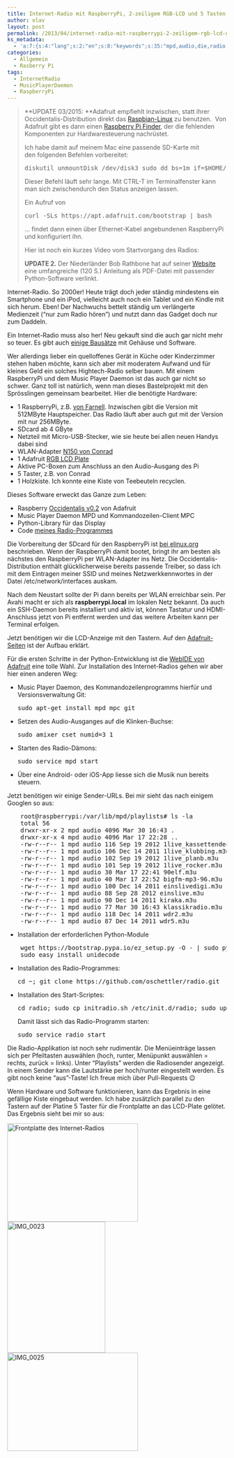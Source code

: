 ```yaml
---
title: Internet-Radio mit RaspberryPi, 2-zeiligem RGB-LCD und 5 Tasten
author: olav
layout: post
permalink: /2013/04/internet-radio-mit-raspberrypi-2-zeiligem-rgb-lcd-und-5-tasten/
ks_metadata:
  - 'a:7:{s:4:"lang";s:2:"en";s:8:"keywords";s:35:"mpd,audio,die,radio,mit,und,das,der";s:19:"keywords_autoupdate";i:1;s:11:"description";s:151:"MPD und Kommandozeilen-Client MPC Python-Library für das Display Code meines Radio-Programmes Die Vorbereitung der SDcard für den RaspberryPi ist bei";s:22:"description_autoupdate";i:1;s:5:"title";s:0:"";s:6:"robots";s:12:"index,follow";}'
categories:
  - Allgemein
  - Rasberry Pi
tags:
  - InternetRadio
  - MusicPlayerDaemon
  - RaspberryPi
---
```

> **UPDATE 03/2015: **Adafruit empfiehlt inzwischen, statt ihrer Occidentalis-Distribution direkt das [Raspbian-Linux][1] zu benutzen.  Von Adafruit gibt es dann einen [Raspberry Pi Finder][2], der die fehlenden Komponenten zur Hardwaresteuerung nachrüstet.
> 
> Ich habe damit auf meinem Mac eine passende SD-Karte mit den folgenden Befehlen vorbereitet:
> 
> <pre>diskutil unmountDisk /dev/disk3 sudo dd bs=1m if=$HOME/Downloads/2015-02-16-raspbian-wheezy.img of=/dev/disk3</pre>
> 
> Dieser Befehl läuft sehr lange. Mit CTRL-T im Terminalfenster kann man sich zwischendurch den Status anzeigen lassen.
> 
> <div>
>   Ein Aufruf von
> </div>
> 
> <pre>curl -SLs https://apt.adafruit.com/bootstrap | bash</pre>
> 
> &#8230; findet dann einen über Ethernet-Kabel angebundenen RaspberryPi und konfiguriert ihn.
> 
> Hier ist noch ein kurzes Video vom Startvorgang des Radios:
> 
> <span class="embed-youtube" style="text-align: center; display: block;"></span>
> 
> **UPDATE 2.** Der Niederländer Bob Rathbone hat auf seiner <a href="http://www.bobrathbone.com/ada_pi_radio.htm" target="_blank">Website</a> eine umfangreiche (120 S.) Anleitung als PDF-Datei mit passender Python-Software verlinkt.

Internet-Radio. So 2000er! Heute trägt doch jeder ständig mindestens ein Smartphone und ein iPod, vielleicht auch noch ein Tablet und ein Kindle mit sich herum. Eben! Der Nachwuchs bettelt ständig um verlängerte Medienzeit (&#8220;nur zum Radio hören&#8221;) und nutzt dann das Gadget doch nur zum Daddeln.

Ein Internet-Radio muss also her! Neu gekauft sind die auch gar nicht mehr so teuer. Es gibt auch [einige Bausätze][3] mit Gehäuse und Software.

Wer allerdings lieber ein quelloffenes Gerät in Küche oder Kinderzimmer stehen haben möchte, kann sich aber mit moderatem Aufwand und für kleines Geld ein solches Hightech-Radio selber bauen. Mit einem RaspberryPi und dem Music Player Daemon ist das auch gar nicht so schwer. Ganz toll ist natürlich, wenn man dieses Bastelprojekt mit den Sprösslingen gemeinsam bearbeitet. Hier die benötigte Hardware:

  * 1 RaspberryPi, z.B. [von Farnell][4]. Inzwischen gibt die Version mit 512MByte Hauptspeicher. Das Radio läuft aber auch gut mit der Version mit nur 256MByte.
  * SDcard ab 4 GByte
  * Netzteil mit Micro-USB-Stecker, wie sie heute bei allen neuen Handys dabei sind
  * WLAN-Adapter [N150 von Conrad][5]
  * 1 Adafruit [RGB LCD Plate][6]
  * Aktive PC-Boxen zum Anschluss an den Audio-Ausgang des Pi
  * 5 Taster, z.B. von Conrad
  * 1 Holzkiste. Ich konnte eine Kiste von Teebeuteln recyclen.

Dieses Software erweckt das Ganze zum Leben:

  * Raspberry [Occidentalis v0.2][7] von Adafruit
  * Music Player Daemon MPD und Kommandozeilen-Client MPC
  * Python-Library für das Display
  * Code [meines Radio-Programmes][8]

Die Vorbereitung der SDcard für den RaspberryPi ist [bei elinux.org][9] beschrieben. Wenn der RaspberryPi damit bootet, bringt ihr am besten als nächstes den RaspberryPi per WLAN-Adapter ins Netz. Die Occidentalis-Distribution enthält glücklicherweise bereits passende Treiber, so dass ich mit dem Eintragen meiner SSID und meines Netzwerkkennwortes in der Datei /etc/network/interfaces auskam.

Nach dem Neustart sollte der Pi dann bereits per WLAN erreichbar sein. Per Avahi macht er sich als **raspberrypi.local** im lokalen Netz bekannt. Da auch ein SSH-Daemon bereits installiert und aktiv ist, können Tastatur und HDMI-Anschluss jetzt von Pi entfernt werden und das weitere Arbeiten kann per Terminal erfolgen.

Jetzt benötigen wir die LCD-Anzeige mit den Tastern. Auf den [Adafruit-Seiten][10] ist der Aufbau erklärt.

Für die ersten Schritte in der Python-Entwicklung ist die [WebIDE von Adafruit][11] eine tolle Wahl. Zur Installation des Internet-Radios gehen wir aber hier einen anderen Weg:

  * Music Player Daemon, des Kommandozeilenprogramms hierfür und Versionsverwaltung Git: 
    <pre>sudo apt-get install mpd mpc git</pre>

  * Setzen des Audio-Ausganges auf die Klinken-Buchse: 
    <pre>sudo amixer cset numid=3 1</pre>

  * Starten des Radio-Dämons: 
    <pre>sudo service mpd start</pre>

  * Über eine Android- oder iOS-App liesse sich die Musik nun bereits steuern.

Jetzt benötigen wir einige Sender-URLs. Bei mir sieht das nach einigem Googlen so aus:

<pre style="padding-left: 30px;">root@raspberrypi:/var/lib/mpd/playlists# ls -la
total 56
drwxr-xr-x 2 mpd audio 4096 Mar 30 16:43 .
drwxr-xr-x 4 mpd audio 4096 Mar 17 22:28 ..
-rw-r--r-- 1 mpd audio 116 Sep 19 2012 1live_kassettendeck.m3u
-rw-r--r-- 1 mpd audio 106 Dec 14 2011 1live_klubbing.m3u
-rw-r--r-- 1 mpd audio 102 Sep 19 2012 1live_planb.m3u
-rw-r--r-- 1 mpd audio 101 Sep 19 2012 1live_rocker.m3u
-rw-r--r-- 1 mpd audio 30 Mar 17 22:41 90elf.m3u
-rw-r--r-- 1 mpd audio 40 Mar 17 22:52 bigfm-mp3-96.m3u
-rw-r--r-- 1 mpd audio 100 Dec 14 2011 einslivedigi.m3u
-rw-r--r-- 1 mpd audio 88 Sep 28 2012 einslive.m3u
-rw-r--r-- 1 mpd audio 90 Dec 14 2011 kiraka.m3u
-rw-r--r-- 1 mpd audio 77 Mar 30 16:43 klassikradio.m3u
-rw-r--r-- 1 mpd audio 118 Dec 14 2011 wdr2.m3u
-rw-r--r-- 1 mpd audio 87 Dec 14 2011 wdr5.m3u</pre>

  * Installation der erforderlichen Python-Module

<pre style="padding-left: 30px;">wget https://bootstrap.pypa.io/ez_setup.py -O - | sudo python
sudo easy_install unidecode</pre>

  * Installation des Radio-Programmes: 
    <pre>cd ~; git clone https://github.com/oschettler/radio.git</pre>

  * Installation des Start-Scriptes: 
    <pre>cd radio; sudo cp initradio.sh /etc/init.d/radio; sudo update-rc.d radio defaults</pre>
    
    Damit lässt sich das Radio-Programm starten:
    
    <pre>sudo service radio start</pre>

Die Radio-Applikation ist noch sehr rudimentär. Die Menüeinträge lassen sich per Pfeiltasten auswählen (hoch, runter, Menüpunkt auswählen = rechts, zurück = links). Unter &#8220;Playlists&#8221; werden die Radiosender angezeigt. In einem Sender kann die Lautstärke per hoch/runter eingestellt werden. Es gibt noch keine &#8220;aus&#8221;-Taste! Ich freue mich über Pull-Requests 😉

Wenn Hardware und Software funktionieren, kann das Ergebnis in eine gefällige Kiste eingebaut werden. Ich habe zusätzlich parallel zu den Tastern auf der Platine 5 Taster für die Frontplatte an das LCD-Plate gelötet. Das Ergebnis sieht bei mir so aus:

<a href="http://tinkerthon.de/wp-content/uploads/2013/04/IMG_0021.jpg" rel="lightbox[804]" title="Internet-Radio mit RaspberryPi, 2-zeiligem RGB-LCD und 5 Tasten"><img class="alignnone size-medium wp-image-809" src="http://tinkerthon.de/wp-content/uploads/2013/04/IMG_0021-300x225.jpg" alt="Frontplatte des Internet-Radios" width="300" height="225" /></a> <a href="http://tinkerthon.de/wp-content/uploads/2013/04/IMG_0023.jpg" rel="lightbox[804]" title="Internet-Radio mit RaspberryPi, 2-zeiligem RGB-LCD und 5 Tasten"><img class="alignnone size-medium wp-image-810" src="http://tinkerthon.de/wp-content/uploads/2013/04/IMG_0023-e1364855918904-225x300.jpg" alt="IMG_0023" width="225" height="300" /></a> <a href="http://tinkerthon.de/wp-content/uploads/2013/04/IMG_0025.jpg" rel="lightbox[804]" title="Internet-Radio mit RaspberryPi, 2-zeiligem RGB-LCD und 5 Tasten"><img class="alignnone size-medium wp-image-811" src="http://tinkerthon.de/wp-content/uploads/2013/04/IMG_0025-300x225.jpg" alt="IMG_0025" width="300" height="225" /></a>

&nbsp;

 [1]: http://www.raspberrypi.org/downloads/
 [2]: https://github.com/adafruit/Adafruit-Pi-Finder#adafruit-raspberry-pi-finder
 [3]: http://www.elv.de/internet-radio-ir100-im-alu-profilgehaeuse-komplettbausatz.html
 [4]: http://www.element14.com/community/docs/DOC-51668
 [5]: http://www.conrad.de/ce/de/product/986292/Conrad-WLAN-Stick-N150-Nano
 [6]: http://www.exp-tech.de/Displays/RGB-Negative-16x2-LCD-Keypad-Kit-for-Raspberry-Pi.html
 [7]: http://learn.adafruit.com/adafruit-raspberry-pi-educational-linux-distro/occidentalis-v0-dot-2
 [8]: https://github.com/oschettler/radio
 [9]: http://elinux.org/RPi_Easy_SD_Card_Setup
 [10]: http://learn.adafruit.com/adafruit-16x2-character-lcd-plus-keypad-for-raspberry-pi
 [11]: http://learn.adafruit.com/webide/overview